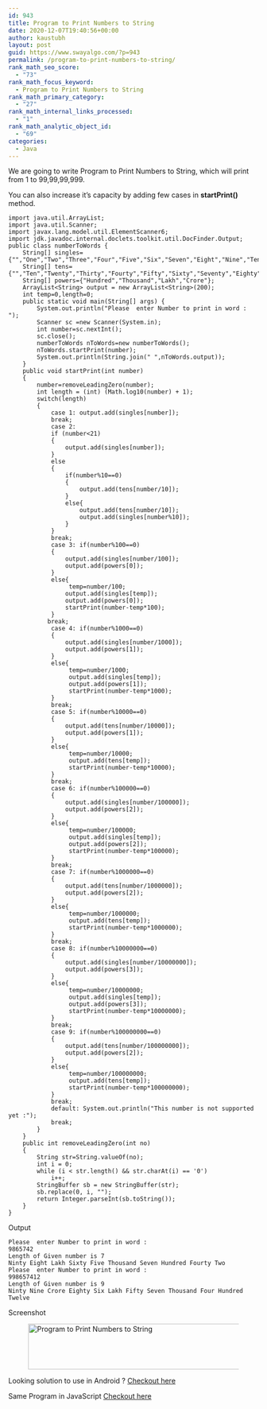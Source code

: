 ```yaml
---
id: 943
title: Program to Print Numbers to String
date: 2020-12-07T19:40:56+00:00
author: kaustubh
layout: post
guid: https://www.swayalgo.com/?p=943
permalink: /program-to-print-numbers-to-string/
rank_math_seo_score:
  - "73"
rank_math_focus_keyword:
  - Program to Print Numbers to String
rank_math_primary_category:
  - "27"
rank_math_internal_links_processed:
  - "1"
rank_math_analytic_object_id:
  - "69"
categories:
  - Java
---
```

We are going to write Program to Print Numbers to String, which will print from 1 to 99,99,99,999.

You can also increase it&#8217;s capacity by adding few cases in **startPrint()** method.

<pre class="wp-block-code"><code>import java.util.ArrayList;
import java.util.Scanner;
import javax.lang.model.util.ElementScanner6;
import jdk.javadoc.internal.doclets.toolkit.util.DocFinder.Output;
public class numberToWords {
    String&#91;] singles={"","One","Two","Three","Four","Five","Six","Seven","Eight","Nine","Ten","Eleven","Twelve","Thirteen","Fourteen","Fifteen","Sixteen","Seventeen","Eighteen","Nineteen","Twenty"};
    String&#91;] tens={"","Ten","Twenty","Thirty","Fourty","Fifty","Sixty","Seventy","Eighty","Ninty","Hundered"};
    String&#91;] powers={"Hundred","Thousand","Lakh","Crore"};
    ArrayList&lt;String&gt; output = new ArrayList&lt;String&gt;(200);
    int temp=0,length=0;
    public static void main(String&#91;] args) {
        System.out.println("Please  enter Number to print in word : ");
        Scanner sc =new Scanner(System.in);
        int number=sc.nextInt();
        sc.close();
        numberToWords nToWords=new numberToWords();
        nToWords.startPrint(number);
        System.out.println(String.join(" ",nToWords.output));
    }
    public void startPrint(int number)
    {
        number=removeLeadingZero(number);
        int length = (int) (Math.log10(number) + 1);
        switch(length)
        {
            case 1: output.add(singles&#91;number]);
            break;
            case 2:
            if (number&lt;21)
            {
                output.add(singles&#91;number]);
            }
            else
            {
                if(number%10==0)
                {
                    output.add(tens&#91;number/10]);
                }
                else{
                    output.add(tens&#91;number/10]);
                    output.add(singles&#91;number%10]);
                }
            }
            break;
            case 3: if(number%100==0)
            {
                output.add(singles&#91;number/100]);
                output.add(powers&#91;0]);
            }
            else{
                 temp=number/100;
                output.add(singles&#91;temp]);
                output.add(powers&#91;0]);
                startPrint(number-temp*100);
            }
           break;
            case 4: if(number%1000==0)
            {
                output.add(singles&#91;number/1000]);
                output.add(powers&#91;1]);
            }
            else{
                 temp=number/1000;
                 output.add(singles&#91;temp]);
                 output.add(powers&#91;1]);
                 startPrint(number-temp*1000);
            }
            break;
            case 5: if(number%10000==0)
            {
                output.add(tens&#91;number/10000]);
                output.add(powers&#91;1]);
            }
            else{
                 temp=number/10000;
                 output.add(tens&#91;temp]);
                 startPrint(number-temp*10000);
            }
            break;
            case 6: if(number%100000==0)
            {
                output.add(singles&#91;number/100000]);
                output.add(powers&#91;2]);
            }
            else{
                 temp=number/100000;
                 output.add(singles&#91;temp]);
                 output.add(powers&#91;2]);
                 startPrint(number-temp*100000);
            }
            break;
            case 7: if(number%1000000==0)
            {
                output.add(tens&#91;number/1000000]);
                output.add(powers&#91;2]);
            }
            else{
                 temp=number/1000000;
                 output.add(tens&#91;temp]);
                 startPrint(number-temp*1000000);
            }
            break;
            case 8: if(number%10000000==0)
            {
                output.add(singles&#91;number/10000000]);
                output.add(powers&#91;3]);
            }
            else{
                 temp=number/10000000;
                 output.add(singles&#91;temp]);
                 output.add(powers&#91;3]);
                 startPrint(number-temp*10000000);
            }
            break;
            case 9: if(number%100000000==0)
            {
                output.add(tens&#91;number/100000000]);
                output.add(powers&#91;2]);
            }
            else{
                 temp=number/100000000;
                 output.add(tens&#91;temp]);
                 startPrint(number-temp*100000000);
            }
            break;
            default: System.out.println("This number is not supported yet :");
            break;
        }
    }
    public int removeLeadingZero(int no)
    {
        String str=String.valueOf(no);
        int i = 0;
        while (i &lt; str.length() && str.charAt(i) == '0')
            i++;
        StringBuffer sb = new StringBuffer(str);
        sb.replace(0, i, "");
        return Integer.parseInt(sb.toString());
    }
}
</code></pre>

Output

<pre class="wp-block-code"><code>Please  enter Number to print in word :
9865742
Length of Given number is 7
Ninty Eight Lakh Sixty Five Thousand Seven Hundred Fourty Two
Please  enter Number to print in word :
998657412
Length of Given number is 9
Ninty Nine Crore Eighty Six Lakh Fifty Seven Thousand Four Hundred Twelve</code></pre>

Screenshot<figure class="wp-block-image size-large is-resized">

<img loading="lazy" src="http://blog.kaustubh.codes/wp-content/uploads/2020/12/image-1.png" alt="Program to Print Numbers to String" class="wp-image-944" width="662" height="92" srcset="https://blog.kaustubh.codes/wp-content/uploads/2020/12/image-1.png 662w, https://blog.kaustubh.codes/wp-content/uploads/2020/12/image-1-300x42.png 300w" sizes="(max-width: 662px) 100vw, 662px" /> </figure> 

Looking solution to use in Android ? <a aria-label="Checkout here (opens in a new tab)" href="https://github.com/kaustubhk24/NumberToWords-Library" target="_blank" rel="noreferrer noopener nofollow" class="rank-math-link">Checkout here</a>

Same Program in JavaScript <a href="https://www.swayalgo.com/program-to-print-numbers-to-string-in-javascript/" target="_blank" aria-label="Checkout here (opens in a new tab)" rel="noreferrer noopener" class="rank-math-link">Checkout here</a>